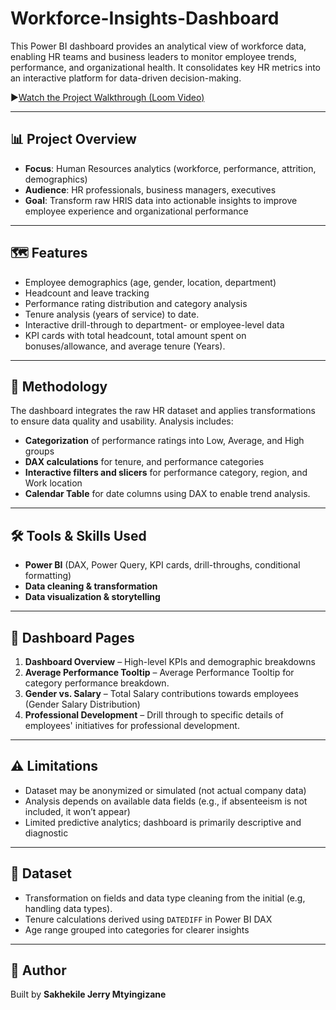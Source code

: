 # Workforce-Insights-Dashboard

This Power BI dashboard provides an analytical view of workforce data, enabling HR teams and business leaders to monitor employee trends, performance, and organizational health. It consolidates key HR metrics into an interactive platform for data-driven decision-making.

▶️[Watch the Project Walkthrough (Loom Video)](https://www.loom.com/share/04bf95b322c64c1baf625f58f735e06b?sid=7ac538bc-4834-42b4-b061-5e3a7d1a44f8)


---

## 📊 Project Overview
- **Focus**: Human Resources analytics (workforce, performance, attrition, demographics)  
- **Audience**: HR professionals, business managers, executives  
- **Goal**: Transform raw HRIS data into actionable insights to improve employee experience and organizational performance  

---

## 🗺️ Features
- Employee demographics (age, gender, location, department)  
- Headcount and leave tracking  
- Performance rating distribution and category analysis  
- Tenure analysis (years of service) to date. 
- Interactive drill-through to department- or employee-level data  
- KPI cards with total headcount, total amount spent on bonuses/allowance, and average tenure (Years).
---

## 🧮 Methodology
The dashboard integrates the raw HR dataset and applies transformations to ensure data quality and usability. Analysis includes:  
- **Categorization** of performance ratings into Low, Average, and High groups  
- **DAX calculations** for tenure, and performance categories   
- **Interactive filters and slicers** for performance category, region, and Work location
- **Calendar Table** for date columns using DAX to enable trend analysis. 

---

## 🛠️ Tools & Skills Used
- **Power BI** (DAX, Power Query, KPI cards, drill-throughs, conditional formatting)  
- **Data cleaning & transformation**  
- **Data visualization & storytelling**  

---

## 📑 Dashboard Pages
1. **Dashboard Overview** – High-level KPIs and demographic breakdowns  
2. **Average Performance Tooltip** – Average Performance Tooltip for category performance breakdown.  
3. **Gender vs. Salary** – Total Salary contributions towards employees (Gender Salary Distribution)
4. **Professional Development** – Drill through to specific details of employees' initiatives for professional development.  

---

## ⚠️ Limitations
- Dataset may be anonymized or simulated (not actual company data)  
- Analysis depends on available data fields (e.g., if absenteeism is not included, it won’t appear)  
- Limited predictive analytics; dashboard is primarily descriptive and diagnostic  

---

## 📂 Dataset 
- Transformation on fields and data type cleaning from the initial (e.g, handling data types).
- Tenure calculations derived using `DATEDIFF` in Power BI DAX  
- Age range grouped into categories for clearer insights  

---

## 🙌 Author
Built by **Sakhekile Jerry Mtyingizane**  



